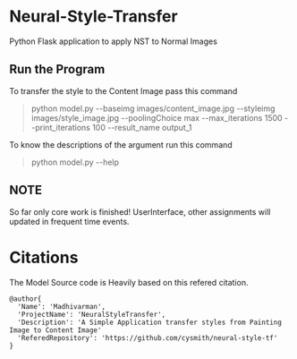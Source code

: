 # Neural-Style-Transfer
Python Flask application to apply NST to Normal Images

## Run the Program ##

To transfer the style to the Content Image pass this command

> python model.py --baseimg images/content_image.jpg --styleimg images/style_image.jpg --poolingChoice max  --max_iterations 1500 --print_iterations 100 --result_name output_1

To know the descriptions of the argument run this command
> python model.py --help

## NOTE ##
So far only core work is finished! UserInterface, other assignments will updated in frequent time events.

# Citations

The Model Source code is Heavily based on this refered citation.

```
@author{
  'Name': 'Madhivarman',
  'ProjectName': 'NeuralStyleTransfer',
  'Description': 'A Simple Application transfer styles from Painting Image to Content Image'
  'ReferedRepository': 'https://github.com/cysmith/neural-style-tf'
} 
```
